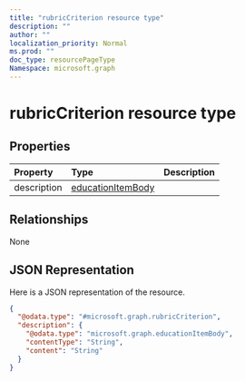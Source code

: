 ```yaml
---
title: "rubricCriterion resource type"
description: ""
author: ""
localization_priority: Normal
ms.prod: ""
doc_type: resourcePageType
Namespace: microsoft.graph
---
```



# rubricCriterion resource type



## Properties
|Property|Type|Description|
|:---|:---|:---|
|description|[educationItemBody](../resources/educationItemBody.md)||

## Relationships
None

## JSON Representation
Here is a JSON representation of the resource.
<!-- {
  "blockType": "resource",
  "@odata.type": "microsoft.graph.rubricCriterion"
}
-->
``` json
{
  "@odata.type": "#microsoft.graph.rubricCriterion",
  "description": {
    "@odata.type": "microsoft.graph.educationItemBody",
    "contentType": "String",
    "content": "String"
  }
}
```

